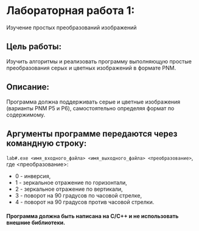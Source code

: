 # Лабораторная работа 1:  
Изучение простых преобразований изображений
## **Цель работы**:  
Изучить алгоритмы и реализовать программу выполняющую простые преобразования серых и цветных изображений в формате PNM.
## **Описание**:  
Программа должна поддерживать серые и цветные изображения (варианты PNM P5 и P6), самостоятельно определяя формат по содержимому.
## Аргументы программе передаются через командную строку:
`lab#.exe <имя_входного_файла> <имя_выходного_файла> <преобразование>`, где <преобразование>:
* 0 - инверсия,
* 1 - зеркальное отражение по горизонтали,
* 2 - зеркальное отражение по вертикали,
* 3 - поворот на 90 градусов по часовой стрелке,
* 4 - поворот на 90 градусов против часовой стрелки.  
#### Программа должна быть написана на C/C++ и не использовать внешние библиотеки.
